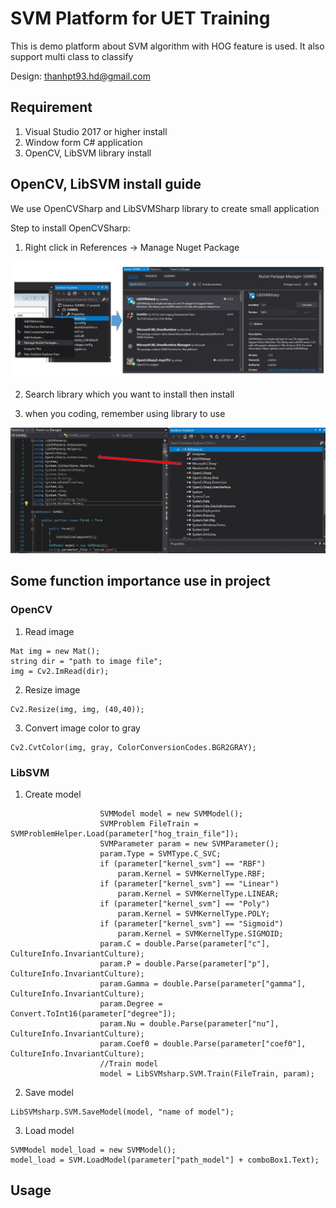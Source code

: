 # SVM Platform for UET Training

This is demo platform about SVM algorithm with HOG feature is used. It also support multi class to classify

Design: thanhpt93.hd@gmail.com

## Requirement
1. Visual Studio 2017 or higher install
2. Window form C# application
3. OpenCV, LibSVM library install

## OpenCV, LibSVM install guide

We use OpenCVSharp and LibSVMSharp library to create small application

Step to install OpenCVSharp:

1. Right click in References -> Manage Nuget Package

![Install Guide](ImgShow\InstallGuide.JPG)

2. Search library which you want to install then install

3. when you coding, remember using library to use

![Install Guide](ImgShow\InstallGuide2.JPG)

## Some function importance use in project

### OpenCV

1. Read image

```
Mat img = new Mat();
string dir = "path to image file";
img = Cv2.ImRead(dir);
```

2. Resize image

```
Cv2.Resize(img, img, (40,40));
```

3. Convert image color to gray
```
Cv2.CvtColor(img, gray, ColorConversionCodes.BGR2GRAY);
```

### LibSVM

1. Create model
```
                    SVMModel model = new SVMModel();
                    SVMProblem FileTrain = SVMProblemHelper.Load(parameter["hog_train_file"]);
                    SVMParameter param = new SVMParameter();
                    param.Type = SVMType.C_SVC;
                    if (parameter["kernel_svm"] == "RBF")
                        param.Kernel = SVMKernelType.RBF;
                    if (parameter["kernel_svm"] == "Linear")
                        param.Kernel = SVMKernelType.LINEAR;
                    if (parameter["kernel_svm"] == "Poly")
                        param.Kernel = SVMKernelType.POLY;
                    if (parameter["kernel_svm"] == "Sigmoid")
                        param.Kernel = SVMKernelType.SIGMOID;
                    param.C = double.Parse(parameter["c"], CultureInfo.InvariantCulture);
                    param.P = double.Parse(parameter["p"], CultureInfo.InvariantCulture);
                    param.Gamma = double.Parse(parameter["gamma"], CultureInfo.InvariantCulture);
                    param.Degree = Convert.ToInt16(parameter["degree"]);
                    param.Nu = double.Parse(parameter["nu"], CultureInfo.InvariantCulture);
                    param.Coef0 = double.Parse(parameter["coef0"], CultureInfo.InvariantCulture);
                    //Train model
                    model = LibSVMsharp.SVM.Train(FileTrain, param);
```

2. Save model
```
LibSVMsharp.SVM.SaveModel(model, "name of model");
```

3. Load model
```
SVMModel model_load = new SVMModel();
model_load = SVM.LoadModel(parameter["path_model"] + comboBox1.Text);
```

## Usage
